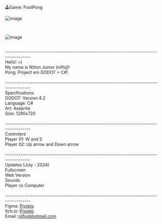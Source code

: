 🕹️Game: FootPong 
<br>

![image](https://github.com/nilfoj/GPong_CSharp/assets/154933115/4d03766b-dd6d-4fc6-af07-7e2763169263)

<br>

![image](https://github.com/nilfoj/GPong_CSharp/assets/154933115/2cb3e940-c7d3-4cf1-ad55-460d7a1da5cb)

<br> -------------------------------------------------------------------------------------------
<br> Hello! =)
<br> My name is Nilton Junior (nilfoj)!
<br> Pong: Project em GODOT + C#!
<br><br> -------------------------------------------------------------------------------------------
<br> Specifications:
<br> GODOT: Version 4.2
<br> Language: C#
<br> Art: Aseprite
<br> Size: 1280x720
<br><br> -------------------------------------------------------------------------------------------
<br>Controlers
<br>Player 01:  W and S
<br>Player 02:  Up arrow and Down arrow
<br><br>-------------------------------------------------------------------------------------------
<br> Updates (July - 2024)
<br> Fullscreen
<br> Web Version
<br> Sounds
<br> Player vs Computer
<br><br>-------------------------------------------------------------------------------------------
<br> Figma: [Projeto](https://www.figma.com/proto/A5K2mrgo1KaIWr4VIGSQR5/Games?type=design&node-id=1-67&t=EW227nipdnAaXJdG-0&scaling=contain&page-id=0%3A1)
<br> Itch.io: [Projeto](https://nilfoj.itch.io/footpong)
<br> Email: nilfoj@hotmail.com
